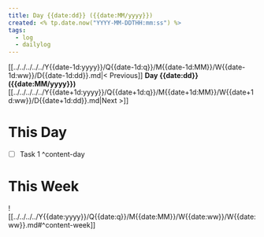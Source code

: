 ```yaml
---
title: Day {{date:dd}} ({{date:MM/yyyy}})
created: <% tp.date.now("YYYY-MM-DDTHH:mm:ss") %>
tags:
  - log
  - dailylog
---
```

[[../../../../../Y{{date-1d:yyyy}}/Q{{date-1d:q}}/M{{date-1d:MM}}/W{{date-1d:ww}}/D{{date-1d:dd}}.md|< Previous]] **Day {{date:dd}} ({{date:MM/yyyy}})** [[../../../../../Y{{date+1d:yyyy}}/Q{{date+1d:q}}/M{{date+1d:MM}}/W{{date+1d:ww}}/D{{date+1d:dd}}.md|Next >]]
# This Day
- [ ] Task 1
^content-day
# This Week
![[../../../../Y{{date:yyyy}}/Q{{date:q}}/M{{date:MM}}/W{{date:ww}}/W{{date:ww}}.md#^content-week]]

